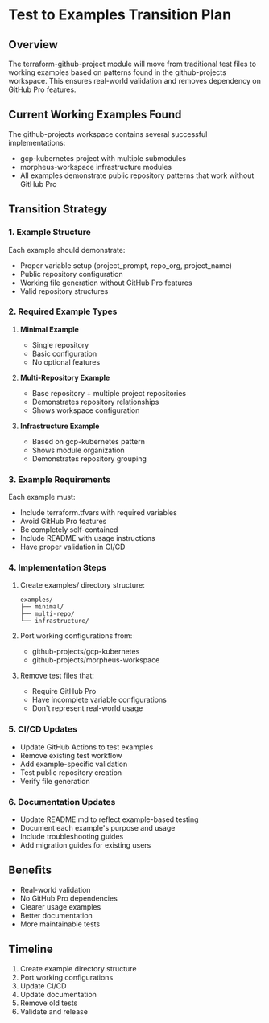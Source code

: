 # Test to Examples Transition Plan

## Overview
The terraform-github-project module will move from traditional test files to working examples based on patterns found in the github-projects workspace. This ensures real-world validation and removes dependency on GitHub Pro features.

## Current Working Examples Found
The github-projects workspace contains several successful implementations:
- gcp-kubernetes project with multiple submodules
- morpheus-workspace infrastructure modules
- All examples demonstrate public repository patterns that work without GitHub Pro

## Transition Strategy

### 1. Example Structure
Each example should demonstrate:
- Proper variable setup (project_prompt, repo_org, project_name)
- Public repository configuration
- Working file generation without GitHub Pro features
- Valid repository structures

### 2. Required Example Types
1. **Minimal Example**
   - Single repository
   - Basic configuration
   - No optional features

2. **Multi-Repository Example**
   - Base repository + multiple project repositories
   - Demonstrates repository relationships
   - Shows workspace configuration

3. **Infrastructure Example**
   - Based on gcp-kubernetes pattern
   - Shows module organization
   - Demonstrates repository grouping

### 3. Example Requirements
Each example must:
- Include terraform.tfvars with required variables
- Avoid GitHub Pro features
- Be completely self-contained
- Include README with usage instructions
- Have proper validation in CI/CD

### 4. Implementation Steps
1. Create examples/ directory structure:
   ```
   examples/
   ├── minimal/
   ├── multi-repo/
   └── infrastructure/
   ```

2. Port working configurations from:
   - github-projects/gcp-kubernetes
   - github-projects/morpheus-workspace

3. Remove test files that:
   - Require GitHub Pro
   - Have incomplete variable configurations
   - Don't represent real-world usage

### 5. CI/CD Updates
- Update GitHub Actions to test examples
- Remove existing test workflow
- Add example-specific validation
- Test public repository creation
- Verify file generation

### 6. Documentation Updates
- Update README.md to reflect example-based testing
- Document each example's purpose and usage
- Include troubleshooting guides
- Add migration guides for existing users

## Benefits
- Real-world validation
- No GitHub Pro dependencies
- Clearer usage examples
- Better documentation
- More maintainable tests

## Timeline
1. Create example directory structure
2. Port working configurations
3. Update CI/CD
4. Update documentation
5. Remove old tests
6. Validate and release